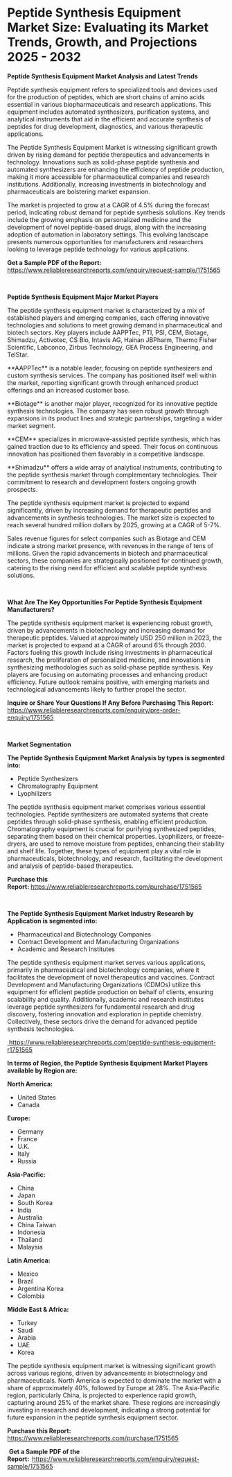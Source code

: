 <p><h1>Peptide Synthesis Equipment Market Size: Evaluating its Market Trends, Growth, and Projections 2025 - 2032</h1></p><p><strong>Peptide Synthesis Equipment Market Analysis and Latest Trends</strong></p>
<p><p>Peptide synthesis equipment refers to specialized tools and devices used for the production of peptides, which are short chains of amino acids essential in various biopharmaceuticals and research applications. This equipment includes automated synthesizers, purification systems, and analytical instruments that aid in the efficient and accurate synthesis of peptides for drug development, diagnostics, and various therapeutic applications.</p><p>The Peptide Synthesis Equipment Market is witnessing significant growth driven by rising demand for peptide therapeutics and advancements in technology. Innovations such as solid-phase peptide synthesis and automated synthesizers are enhancing the efficiency of peptide production, making it more accessible for pharmaceutical companies and research institutions. Additionally, increasing investments in biotechnology and pharmaceuticals are bolstering market expansion.</p><p>The market is projected to grow at a CAGR of 4.5% during the forecast period, indicating robust demand for peptide synthesis solutions. Key trends include the growing emphasis on personalized medicine and the development of novel peptide-based drugs, along with the increasing adoption of automation in laboratory settings. This evolving landscape presents numerous opportunities for manufacturers and researchers looking to leverage peptide technology for various applications.</p></p>
<p><strong>Get a Sample PDF of the Report:&nbsp;</strong> <a href="https://www.reliableresearchreports.com/enquiry/request-sample/1751565?utm_campaign=3256&utm_medium=2&utm_source=Github&utm_content=ia&utm_term=13042025&utm_id=peptide-synthesis-equipment">https://www.reliableresearchreports.com/enquiry/request-sample/1751565</a></p>
<p>&nbsp;</p>
<p><strong>Peptide Synthesis Equipment Major Market Players</strong></p>
<p><p>The peptide synthesis equipment market is characterized by a mix of established players and emerging companies, each offering innovative technologies and solutions to meet growing demand in pharmaceutical and biotech sectors. Key players include AAPPTec, PTI, PSI, CEM, Biotage, Shimadzu, Activotec, CS Bio, Intavis AG, Hainan JBPharm, Thermo Fisher Scientific, Labconco, Zirbus Technology, GEA Process Engineering, and TelStar.</p><p>**AAPPTec** is a notable leader, focusing on peptide synthesizers and custom synthesis services. The company has positioned itself well within the market, reporting significant growth through enhanced product offerings and an increased customer base.</p><p>**Biotage** is another major player, recognized for its innovative peptide synthesis technologies. The company has seen robust growth through expansions in its product lines and strategic partnerships, targeting a wider market segment.</p><p>**CEM** specializes in microwave-assisted peptide synthesis, which has gained traction due to its efficiency and speed. Their focus on continuous innovation has positioned them favorably in a competitive landscape.</p><p>**Shimadzu** offers a wide array of analytical instruments, contributing to the peptide synthesis market through complementary technologies. Their commitment to research and development fosters ongoing growth prospects.</p><p>The peptide synthesis equipment market is projected to expand significantly, driven by increasing demand for therapeutic peptides and advancements in synthesis technologies. The market size is expected to reach several hundred million dollars by 2025, growing at a CAGR of 5-7%.</p><p>Sales revenue figures for select companies such as Biotage and CEM indicate a strong market presence, with revenues in the range of tens of millions. Given the rapid advancements in biotech and pharmaceutical sectors, these companies are strategically positioned for continued growth, catering to the rising need for efficient and scalable peptide synthesis solutions.</p></p>
<p>&nbsp;</p>
<p><strong>What Are The Key Opportunities For Peptide Synthesis Equipment Manufacturers?</strong></p>
<p><p>The peptide synthesis equipment market is experiencing robust growth, driven by advancements in biotechnology and increasing demand for therapeutic peptides. Valued at approximately USD 250 million in 2023, the market is projected to expand at a CAGR of around 6% through 2030. Factors fueling this growth include rising investments in pharmaceutical research, the proliferation of personalized medicine, and innovations in synthesizing methodologies such as solid-phase peptide synthesis. Key players are focusing on automating processes and enhancing product efficiency. Future outlook remains positive, with emerging markets and technological advancements likely to further propel the sector.</p></p>
<p><strong>Inquire or Share Your Questions If Any Before Purchasing This Report:</strong> <a href="https://www.reliableresearchreports.com/enquiry/pre-order-enquiry/1751565?utm_campaign=3256&utm_medium=2&utm_source=Github&utm_content=ia&utm_term=13042025&utm_id=peptide-synthesis-equipment">https://www.reliableresearchreports.com/enquiry/pre-order-enquiry/1751565</a></p>
<p>&nbsp;</p>
<p><strong>Market Segmentation</strong></p>
<p><strong>The Peptide Synthesis Equipment Market Analysis by types is segmented into:</strong></p>
<p><ul><li>Peptide Synthesizers</li><li>Chromatography Equipment</li><li>Lyophilizers</li></ul></p>
<p><p>The peptide synthesis equipment market comprises various essential technologies. Peptide synthesizers are automated systems that create peptides through solid-phase synthesis, enabling efficient production. Chromatography equipment is crucial for purifying synthesized peptides, separating them based on their chemical properties. Lyophilizers, or freeze-dryers, are used to remove moisture from peptides, enhancing their stability and shelf life. Together, these types of equipment play a vital role in pharmaceuticals, biotechnology, and research, facilitating the development and analysis of peptide-based therapeutics.</p></p>
<p><strong>Purchase this Report:&nbsp;</strong><a href="https://www.reliableresearchreports.com/purchase/1751565?utm_campaign=3256&utm_medium=2&utm_source=Github&utm_content=ia&utm_term=13042025&utm_id=peptide-synthesis-equipment">https://www.reliableresearchreports.com/purchase/1751565</a></p>
<p>&nbsp;</p>
<p><strong>The Peptide Synthesis Equipment Market Industry Research by Application is segmented into:</strong></p>
<p><ul><li>Pharmaceutical and Biotechnology Companies</li><li>Contract Development and Manufacturing Organizations</li><li>Academic and Research Institutes</li></ul></p>
<p><p>The peptide synthesis equipment market serves various applications, primarily in pharmaceutical and biotechnology companies, where it facilitates the development of novel therapeutics and vaccines. Contract Development and Manufacturing Organizations (CDMOs) utilize this equipment for efficient peptide production on behalf of clients, ensuring scalability and quality. Additionally, academic and research institutes leverage peptide synthesizers for fundamental research and drug discovery, fostering innovation and exploration in peptide chemistry. Collectively, these sectors drive the demand for advanced peptide synthesis technologies.</p></p>
<p><a href="https://www.reliableresearchreports.com/peptide-synthesis-equipment-r1751565?utm_campaign=3256&utm_medium=2&utm_source=Github&utm_content=ia&utm_term=13042025&utm_id=peptide-synthesis-equipment">&nbsp;https://www.reliableresearchreports.com/peptide-synthesis-equipment-r1751565</a></p>
<p><strong>In terms of Region, the Peptide Synthesis Equipment Market Players available by Region are:</strong></p>
<p>
    <p> <strong> North America: </strong>
        <ul>
            <li>United States</li>
            <li>Canada</li>
        </ul>
        </p> 
    <p> <strong> Europe: </strong>
        <ul>
            <li>Germany</li>
            <li>France</li>
            <li>U.K.</li>
            <li>Italy</li>
            <li>Russia</li>
        </ul>
        </p> 
    <p> <strong> Asia-Pacific: </strong>
        <ul>
            <li>China</li>
            <li>Japan</li>
            <li>South Korea</li>
            <li>India</li>
            <li>Australia</li>
            <li>China Taiwan</li>
            <li>Indonesia</li>
            <li>Thailand</li>
            <li>Malaysia</li>
        </ul>
        </p> 
    <p> <strong> Latin America: </strong>
        <ul>
            <li>Mexico</li>
            <li>Brazil</li>
            <li>Argentina Korea</li>
            <li>Colombia</li>
        </ul>
        </p> 
    <p> <strong> Middle East & Africa: </strong>
        <ul>
            <li>Turkey</li>
            <li>Saudi</li>
            <li>Arabia</li>
            <li>UAE</li>
            <li>Korea</li>
        </ul>
    </p>
    </p>
<p><p>The peptide synthesis equipment market is witnessing significant growth across various regions, driven by advancements in biotechnology and pharmaceuticals. North America is expected to dominate the market with a share of approximately 40%, followed by Europe at 28%. The Asia-Pacific region, particularly China, is projected to experience rapid growth, capturing around 25% of the market share. These regions are increasingly investing in research and development, indicating a strong potential for future expansion in the peptide synthesis equipment sector.</p></p>
<p><strong>Purchase this Report: </strong><a href="https://www.reliableresearchreports.com/purchase/1751565?utm_campaign=3256&utm_medium=2&utm_source=Github&utm_content=ia&utm_term=13042025&utm_id=peptide-synthesis-equipment">https://www.reliableresearchreports.com/purchase/1751565</a></p>
<p>&nbsp;<strong>Get a Sample PDF of the Report:&nbsp;&nbsp;</strong><a href="https://www.reliableresearchreports.com/enquiry/request-sample/1751565?utm_campaign=3256&utm_medium=2&utm_source=Github&utm_content=ia&utm_term=13042025&utm_id=peptide-synthesis-equipment">https://www.reliableresearchreports.com/enquiry/request-sample/1751565</a></p>
<p><strong></strong></p>
<p><p></p><p></p><p></p></p>